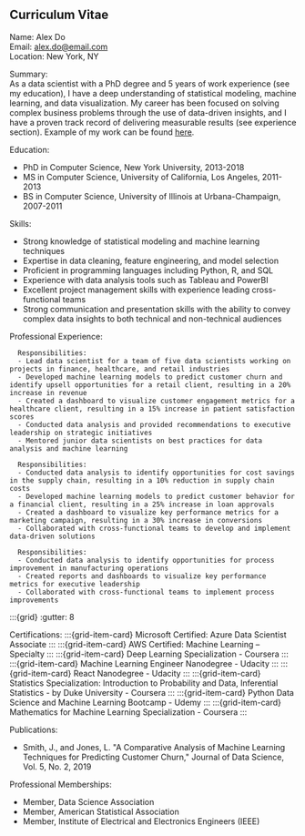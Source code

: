 ## Curriculum Vitae

Name: Alex Do  
Email: alex.do@email.com  
Location: New York, NY  

Summary:  
As a data scientist with a PhD degree and 5 years of work experience (see my education), I have a deep understanding of statistical modeling, machine learning, and data visualization. My career has been focused on solving complex business problems through the use of data-driven insights, and I have a proven track record of delivering measurable results (see experience section). Example of my work can be found [here](analysis_example.ipynb).

Education:
- PhD in Computer Science, New York University, 2013-2018
- MS in Computer Science, University of California, Los Angeles, 2011-2013
- BS in Computer Science, University of Illinois at Urbana-Champaign, 2007-2011

Skills:
- Strong knowledge of statistical modeling and machine learning techniques
- Expertise in data cleaning, feature engineering, and model selection
- Proficient in programming languages including Python, R, and SQL
- Experience with data analysis tools such as Tableau and PowerBI
- Excellent project management skills with experience leading cross-functional teams
- Strong communication and presentation skills with the ability to convey complex data insights to both technical and non-technical audiences

Professional Experience:
```{dropdown} Data Scientist, ABC Corporation, New York, NY, 2018-present
  Responsibilities:
  - Lead data scientist for a team of five data scientists working on projects in finance, healthcare, and retail industries
  - Developed machine learning models to predict customer churn and identify upsell opportunities for a retail client, resulting in a 20% increase in revenue
  - Created a dashboard to visualize customer engagement metrics for a healthcare client, resulting in a 15% increase in patient satisfaction scores
  - Conducted data analysis and provided recommendations to executive leadership on strategic initiatives
  - Mentored junior data scientists on best practices for data analysis and machine learning
  ```

```{dropdown} Data Scientist, XYZ Corporation, Los Angeles, CA, 2016-2018
  Responsibilities:
  - Conducted data analysis to identify opportunities for cost savings in the supply chain, resulting in a 10% reduction in supply chain costs
  - Developed machine learning models to predict customer behavior for a financial client, resulting in a 25% increase in loan approvals
  - Created a dashboard to visualize key performance metrics for a marketing campaign, resulting in a 30% increase in conversions
  - Collaborated with cross-functional teams to develop and implement data-driven solutions
  ```

```{dropdown} Data Analyst, DEF Corporation, Urbana-Champaign, IL, 2011-2016
  Responsibilities:
  - Conducted data analysis to identify opportunities for process improvement in manufacturing operations
  - Created reports and dashboards to visualize key performance metrics for executive leadership
  - Collaborated with cross-functional teams to implement process improvements
  ```

:::{grid}
:gutter: 8

Certifications:
:::{grid-item-card} Microsoft Certified: Azure Data Scientist Associate
:::
:::{grid-item-card} AWS Certified: Machine Learning – Specialty
:::
:::{grid-item-card} Deep Learning Specialization - Coursera
:::
:::{grid-item-card} Machine Learning Engineer Nanodegree - Udacity
:::
:::{grid-item-card} React Nanodegree - Udacity
:::
:::{grid-item-card} Statistics Specialization: Introduction to Probability and Data, Inferential Statistics - by Duke University - Coursera
:::
:::{grid-item-card} Python Data Science and Machine Learning Bootcamp - Udemy
:::
:::{grid-item-card} Mathematics for Machine Learning Specialization - Coursera
:::

Publications:
- Smith, J., and Jones, L. "A Comparative Analysis of Machine Learning Techniques for Predicting Customer Churn," Journal of Data Science, Vol. 5, No. 2, 2019

Professional Memberships:
- Member, Data Science Association
- Member, American Statistical Association
- Member, Institute of Electrical and Electronics Engineers (IEEE)

